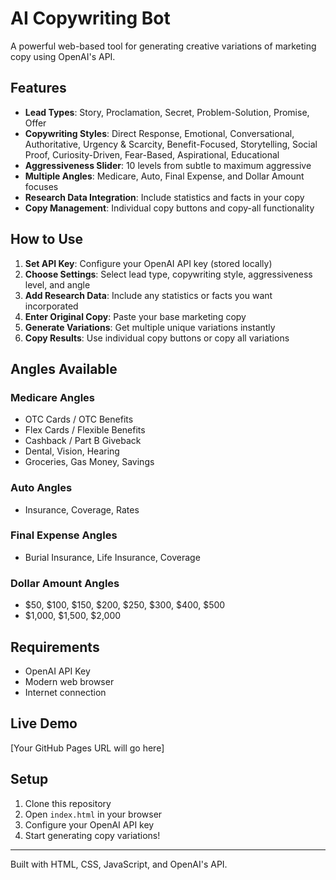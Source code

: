 # AI Copywriting Bot

A powerful web-based tool for generating creative variations of marketing copy using OpenAI's API.

## Features

- **Lead Types**: Story, Proclamation, Secret, Problem-Solution, Promise, Offer
- **Copywriting Styles**: Direct Response, Emotional, Conversational, Authoritative, Urgency & Scarcity, Benefit-Focused, Storytelling, Social Proof, Curiosity-Driven, Fear-Based, Aspirational, Educational
- **Aggressiveness Slider**: 10 levels from subtle to maximum aggressive
- **Multiple Angles**: Medicare, Auto, Final Expense, and Dollar Amount focuses
- **Research Data Integration**: Include statistics and facts in your copy
- **Copy Management**: Individual copy buttons and copy-all functionality

## How to Use

1. **Set API Key**: Configure your OpenAI API key (stored locally)
2. **Choose Settings**: Select lead type, copywriting style, aggressiveness level, and angle
3. **Add Research Data**: Include any statistics or facts you want incorporated
4. **Enter Original Copy**: Paste your base marketing copy
5. **Generate Variations**: Get multiple unique variations instantly
6. **Copy Results**: Use individual copy buttons or copy all variations

## Angles Available

### Medicare Angles
- OTC Cards / OTC Benefits
- Flex Cards / Flexible Benefits
- Cashback / Part B Giveback
- Dental, Vision, Hearing
- Groceries, Gas Money, Savings

### Auto Angles
- Insurance, Coverage, Rates

### Final Expense Angles
- Burial Insurance, Life Insurance, Coverage

### Dollar Amount Angles
- $50, $100, $150, $200, $250, $300, $400, $500
- $1,000, $1,500, $2,000

## Requirements

- OpenAI API Key
- Modern web browser
- Internet connection

## Live Demo

[Your GitHub Pages URL will go here]

## Setup

1. Clone this repository
2. Open `index.html` in your browser
3. Configure your OpenAI API key
4. Start generating copy variations!

---

Built with HTML, CSS, JavaScript, and OpenAI's API. 